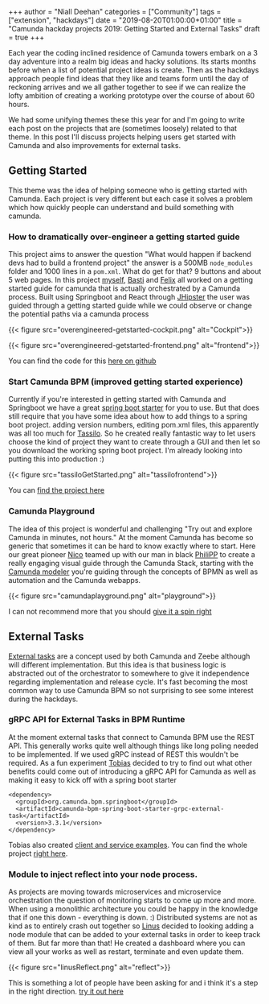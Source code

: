 +++
author = "Niall Deehan"
categories = ["Community"]
tags = ["extension", "hackdays"]
date = "2019-08-20T01:00:00+01:00"
title = "Camunda hackday projects 2019: Getting Started and External Tasks"
draft = true
+++

Each year the coding inclined residence of Camunda towers embark on a 3 day adventure into a realm big ideas and hacky solutions. Its starts months before when a list of potential project ideas is create. Then as the hackdays approach people find ideas that they like and teams form until the day of reckoning arrives and we all gather together to see if we can realize the lofty ambition of creating a working prototype over the course of about 60 hours. 

We had some unifying themes these this year for and I'm going to write each post on the projects that are (sometimes loosely) related to that theme. In this post I'll discuss projects helping users get started with Camunda and also improvements for external tasks. 

<!--more-->
## Getting Started
This theme was the idea of helping someone who is getting started with Camunda. Each project is very different but each case it solves a problem which how quickly people can understand and build something with camunda. 

### How to dramatically over-engineer a getting started guide
This project aims to answer the question "What would happen if backend devs had to build a frontend project" the answer is a 500MB ``node_modules`` folder and 1000 lines in a ``pom.xml``. What do get for that? 9 buttons and about 5 web pages. In this project [myself](https://twitter.com/NiallDeehan), [Basti](https://twitter.com/sebwarnke) and [Felix](https://github.com/anhaltFelix) all worked on a getting started guide for camunda that is actually orchestrated by a Camunda process. Built using Springboot and React through [JHipster](https://www.jhipster.tech/) the user was guided through a getting started guide while we could observe or change the potential paths via a camunda process

{{< figure src="overengineered-getstarted-cockpit.png" alt="Cockpit">}}

{{< figure src="overengineered-getstarted-frontend.png" alt="frontend">}}

You can find the code for this [here on github](https://github.com/NPDeehan/CamundaGettingStarted)

### Start Camunda BPM (improved getting started experience)
Currently if you're interested in getting started with Camunda and Springboot we have a great [spring boot starter](https://github.com/camunda/camunda-bpm-spring-boot-starter) for you to use. But that does still require that you have some idea about how to add things to a spring boot project. adding version numbers, editing pom.xml files, this apparently was all too much for [Tassilo](https://github.com/tasso94). So he created really fantastic way to let users choose the kind of project they want to create through a GUI and then let so you download the working spring boot project. I'm already looking into putting this into production :)

{{< figure src="tassiloGetStarted.png" alt="tassilofrontend">}}

You can [find the project here](https://github.com/tasso94/start-camunda)

### Camunda Playground
The idea of this project is wonderful and challenging "Try out and explore Camunda in minutes, not hours." At the moment Camunda has become so generic that sometimes it can be hard to know exactly where to start. Here our great pioneer [Nico](https://github.com/nikku) teamed up with our man in black [PhiliPP](https://github.com/philippfromme) to create a really engaging visual guide through the Camunda Stack, starting with the [Camunda modeler](https://camunda.com/download/modeler/) you're guiding through the concepts of BPMN as well as automation and the Camunda webapps. 

{{< figure src="camundaplayground.png" alt="playground">}}

I can not recommend more that you should [give it a spin right](https://github.com/nikku/camunda-playground)


## External Tasks
[External tasks](https://docs.camunda.org/manual/latest/user-guide/process-engine/external-tasks/) are a concept used by both Camunda and Zeebe although will different implementation. But this idea is that business logic is abstracted out of the orchestrator to somewhere to give it independence regarding implementation and release cycle. It's fast becoming the most common way to use Camunda BPM so not surprising to see some interest during the hackdays. 

### gRPC API for External Tasks in BPM Runtime
At the moment external tasks that connect to Camunda BPM use the REST API. This generally works quite well although things like long poling needed to be implemented. If we used gRPC instead of REST this wouldn't be required. As a fun experiment [Tobias](https://github.com/tmetzke) decided to try to find out what other benefits could come out of introducing a gRPC API for Camunda as well as making it easy to kick off with a spring boot starter
```
<dependency>
  <groupId>org.camunda.bpm.springboot</groupId>
  <artifactId>camunda-bpm-spring-boot-starter-grpc-external-task</artifactId>
  <version>3.3.1</version>
</dependency>
```
Tobias also created [client and service examples](https://github.com/tmetzke/camunda-bpm-grpc-external-task/tree/master/example). You can find the whole project [right here](https://github.com/tmetzke/camunda-bpm-grpc-external-task).


### Module to inject reflect into your node process.
As projects are moving towards microservices and microservice orchestration the question of monitoring starts to come up more and more. When using a monolithic architecture you could be happy in the knowledge that if one this down - everything is down. :) Distributed systems are not as kind as to entirely crash out together so [Linus](https://github.com/linus-amg) decided to looking adding a node module that can be added to your external tasks in order to keep track of them. But far more than that! He created a dashboard where you can view all your works as well as restart, terminate and even update them.

{{< figure src="linusReflect.png" alt="reflect">}}

This is something a lot of people have been asking for and i think it's a step in the right direction. [try it out here](https://github.com/linus-amg/reflect-injector)
